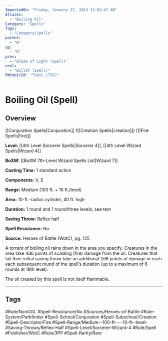 ```yaml
---
ImportedOn: "Friday, January 27, 2023 12:02:47 AM"
Aliases:
  - "Boiling Oil"
Category: "Spells"
Tags:
  - "Category/Spells"
parent:
  - "B"
up:
  - "B"
prev:
  - "Blaze of Light (Spell)"
next:
  - "Billet (Spell)"
RWtopicId: "Topic_17582"
---
```

# Boiling Oil (Spell)
## Overview
[[Conjuration Spells|Conjuration]] ([[Creation Spells|creation]]) \[[[Fire Spells|fire]]]

**Level:** [[4th Level Sorcerer Spells|Sorcerer 4]], [[4th Level Wizard Spells|Wizard 4]]

**BoXM:** [[BoXM 7th-Level Wizard Spells List|Wizard 7]]

**Casting Time:** 1 standard action

**Components:** V, S

**Range:** Medium (100 ft. + 10 ft./level)

**Area:** 10-ft.-radius cylinder, 40 ft. high

**Duration:** 1 round and 1 round/three levels; see text

**Saving Throw:** Reflex half

**Spell Resistance:** No

**Source:** Heroes of Battle (WotC), pg. 125

A torrent of boiling oil rains down in the area you specify. Creatures in the area take 4d6 points of scalding (fire) damage from the oil. Creatures that fail their initial saving throw take an additional 2d6 points of damage in each each subsequent round of the spell’s duration (up to a maximum of 6 rounds at 18th level).

The oil created by this spell is not itself flammable.


---
## Tags
#Rule/NonOGL #Spell-Resistance/No #Sources/Heroes-of-Battle #Rule-System/Pathfinder #Spell-School/Conjuration #Spell-Subschool/Creation #Spell-Descriptor/Fire #Spell-Range/Medium--100-ft----10-ft--level- #Saving-Throws/Reflex-Half #Spell-Level/Sorcerer-Wizard-4 #Rule/Spell #Publisher/WotC #Rule/3PP #Spell-Rarity/Rare

